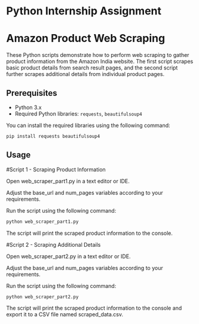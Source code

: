 # Python Internship Assignment

# Amazon Product Web Scraping

These Python scripts demonstrate how to perform web scraping to gather product information from the Amazon India website. The first script scrapes basic product details from search result pages, and the second script further scrapes additional details from individual product pages.

## Prerequisites

- Python 3.x
- Required Python libraries: `requests`, `beautifulsoup4`

You can install the required libraries using the following command:

```bash
pip install requests beautifulsoup4
```

## Usage
#Script 1 - Scraping Product Information

Open web_scraper_part1.py in a text editor or IDE.

Adjust the base_url and num_pages variables according to your requirements.

Run the script using the following command:
```bash
python web_scraper_part1.py
```
The script will print the scraped product information to the console.

#Script 2 - Scraping Additional Details

Open web_scraper_part2.py in a text editor or IDE.

Adjust the base_url and num_pages variables according to your requirements.

Run the script using the following command:

```bash
python web_scraper_part2.py
```
The script will print the scraped product information to the console and export it to a CSV file named scraped_data.csv.
